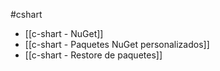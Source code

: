 #cshart
- [[c-shart - NuGet]]
- [[c-shart - Paquetes NuGet personalizados]]
- [[c-shart - Restore de paquetes]]